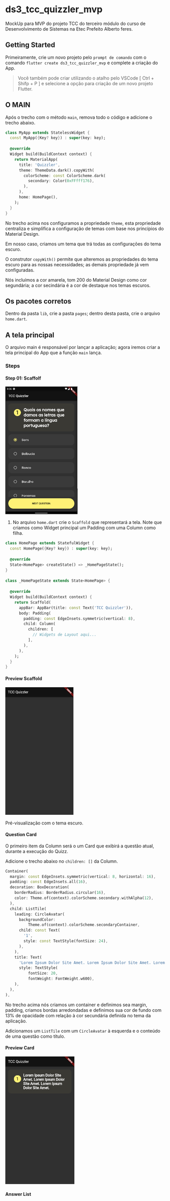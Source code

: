 # ds3_tcc_quizzler_mvp

MockUp para MVP do projeto TCC do terceiro módulo do curso de Desenvolvimento de Sistemas na Etec Prefeito Alberto feres.

## Getting Started

Primeiramente, crie um novo projeto pelo `prompt de comando` com o comando `flutter create ds3_tcc_quizzler_mvp` e complete a criação do App.

> Você também pode criar utilizando o atalho pelo VSCode [ Ctrl + Shifp + P ] e selecione a opção para criação de um novo projeto Flutter.

## O MAIN

Após o trecho com o método `main`, remova todo o código e adicione o trecho abaixo.

```dart
class MyApp extends StatelessWidget {
  const MyApp({Key? key}) : super(key: key);

  @override
  Widget build(BuildContext context) {
    return MaterialApp(
      title: 'Quizzler',
      theme: ThemeData.dark().copyWith(
        colorScheme: const ColorScheme.dark(
          secondary: Color(0xFFfff176),
        ),
      ),
      home: HomePage(),
    );
  }
}
``` 

No trecho acima nos configuramos a propriedade `theme`, esta propriedade centraliza e simplifica a configuração de temas com base nos princípios do Material Design.

Em nosso caso, criamos um tema que trá todas as configurações do tema escuro.

O construtor `copyWith()` permite que alteremos as propriedades do tema escuro para as nossas necessidades; as demais propriedade já vem configuradas.

Nós incluímos a cor amarela, tom 200 do Material Design como cor segundária; a cor secindária é a cor de destaque nos temas escuros. 

## Os pacotes corretos

Dentro da pasta `lib`, crie a pasta `pages`; dentro desta pasta, crie o arquivo `home.dart`.

## A tela principal

O arquivo main é responsável por lançar a aplicação; agora iremos criar a tela principal do App que a função `main` lança.

### Steps

#### Step 01: Scaffolf

<img src="images/tela01.png" height="400px">

1. No arquivo `home.dart` crie o `Scaffold` que representará a tela. Note que criamos como Widget principal um Padding com uma Column como filha.

```dart
class HomePage extends StatefulWidget {
  const HomePage({Key? key}) : super(key: key);

  @override
  State<HomePage> createState() => _HomePageState();
}

class _HomePageState extends State<HomePage> {

  @override
  Widget build(BuildContext context) {
    return Scaffold(
      appBar: AppBar(title: const Text('TCC Quizzler')),
      body: Padding(
        padding: const EdgeInsets.symmetric(vertical: 8),
        child: Column(
          children: [
            // Widgets de Layout aqui...
          ],
        ),
      ),
    );
  }
}
``` 

#### Preview Scaffold

<img src="images/scafold.png" height="400px">

Pré-visualização com o tema escuro.

#### Question Card

O primeiro item da Column será o um Card que exibirá a questão atual, durante a execução do Quizz.

Adicione o trecho abaixo no `children: []` da Column.

```dart
Container(
  margin: const EdgeInsets.symmetric(vertical: 8, horizontal: 16),
  padding: const EdgeInsets.all(16),
  decoration: BoxDecoration(
    borderRadius: BorderRadius.circular(16),
    color: Theme.of(context).colorScheme.secondary.withAlpha(12),
  ),
  child: ListTile(
    leading: CircleAvatar(
      backgroundColor:
          Theme.of(context).colorScheme.secondaryContainer,
      child: const Text(
        '1',
        style: const TextStyle(fontSize: 24),
      ),
    ),
    title: Text(
      'Lorem Ipsum Dolor Site Amet. Lorem Ipsum Dolor Site Amet. Lorem Ipsum Dolor Site Amet.',
      style: TextStyle(
          fontSize: 20,
          fontWeight: FontWeight.w600),
    ),
  ),
),
```  
No trecho acima nós criamos um container e definimos sea margin, padding, criamos bordas arredondadas e definimos sua cor de fundo com 13% de opacidade com relação à cor secundária definida no tema da aplicação. 

Adicionamos um `ListTile` com um `CircleAvatar` à esquerda e o conteúdo de uma questão como título.

#### Preview Card

<img src="images/card.png" height="400px">

#### Answer List












